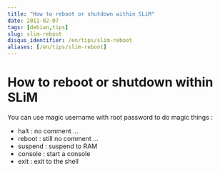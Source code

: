 ```yaml
---
title: "How to reboot or shutdown within SLiM"
date: 2011-02-07
tags: [debian,tips]
slug: slim-reboot
disqus_identifier: /en/tips/slim-reboot
aliases: [/en/tips/slim-reboot]
---
```

# How to reboot or shutdown within SLiM

You can use magic username with root password to do magic things :
*	halt : no comment ...
*	reboot : still no comment ...
*	suspend : suspend to RAM
*	console : start a console
*	exit : exit to the shell







